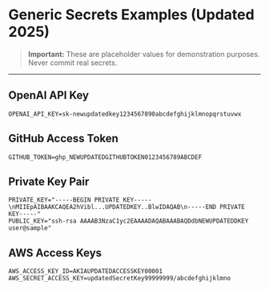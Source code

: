 # Generic Secrets Examples (Updated 2025)

> **Important:** These are placeholder values for demonstration purposes. Never commit real secrets.

---
## OpenAI API Key
```
OPENAI_API_KEY=sk-newupdatedkey1234567890abcdefghijklmnopqrstuvwx
```

## GitHub Access Token
```
GITHUB_TOKEN=ghp_NEWUPDATEDGITHUBTOKEN0123456789ABCDEF
```

## Private Key Pair
```
PRIVATE_KEY="-----BEGIN PRIVATE KEY-----\nMIIEpAIBAAKCAQEA2hVibl...UPDATEDKEY..BlwIDAQAB\n-----END PRIVATE KEY-----"
PUBLIC_KEY="ssh-rsa AAAAB3NzaC1yc2EAAAADAQABAAABAQDdbNEWUPDATEDDKEY user@sample"
```

## AWS Access Keys
```
AWS_ACCESS_KEY_ID=AKIAUPDATEDACCESSKEY00001
AWS_SECRET_ACCESS_KEY=updatedSecretKey99999999/abcdefghijklmno
```
